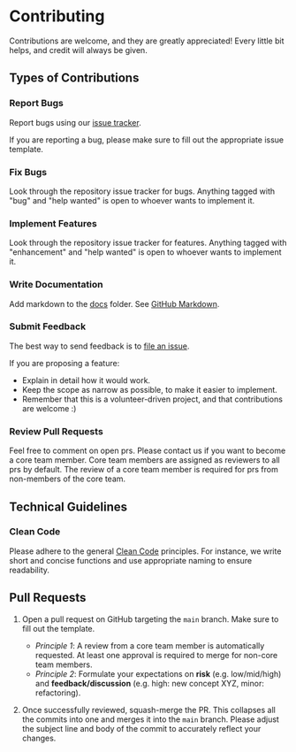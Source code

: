 # Contributing

Contributions are welcome, and they are greatly appreciated! Every little bit helps, and credit will always be given.

## Types of Contributions

### Report Bugs

Report bugs using our [issue tracker](https://github.com/flatland-association/benchmarking/issues).

If you are reporting a bug, please make sure to fill out the appropriate issue template.

### Fix Bugs

Look through the repository issue tracker for bugs. Anything tagged with "bug" and "help wanted" is open to whoever
wants to implement it.

### Implement Features

Look through the repository issue tracker for features. Anything tagged with "enhancement" and "help wanted" is open to
whoever wants to implement it.

### Write Documentation

Add markdown to the [docs](.) folder.
See [GitHub Markdown](https://docs.github.com/en/get-started/writing-on-github/getting-started-with-writing-and-formatting-on-github/basic-writing-and-formatting-syntax).

### Submit Feedback

The best way to send feedback is to [file an issue](https://github.com/flatland-association/benchmarking/issues).

If you are proposing a feature:

- Explain in detail how it would work.
- Keep the scope as narrow as possible, to make it easier to implement.
- Remember that this is a volunteer-driven project, and that contributions are welcome :)

### Review Pull Requests

Feel free to comment on open prs. Please contact us if you want to become a core team member.
Core team members are assigned as reviewers to all prs by default.
The review of a core team member is required for prs from non-members of the core team.

## Technical Guidelines

### Clean Code

Please adhere to the general [Clean Code](https://www.planetgeek.ch/wp-content/uploads/2014/11/Clean-Code-V2.4.pdf)
principles. For instance, we write short and concise functions and use appropriate naming to ensure readability.

## Pull Requests

1. Open a pull request on GitHub targeting the `main` branch.
   Make sure to fill out the template.
    * *Principle 1*: A review from a core team member is automatically requested.
      At least one approval is required to merge for non-core team members.
    * *Principle 2*: Formulate your expectations on **risk** (e.g. low/mid/high) and **feedback/discussion** (e.g. high: new concept XYZ, minor: refactoring).

2. Once successfully reviewed, squash-merge the PR.
   This collapses all the commits into one and merges it into the `main` branch.
   Please adjust the subject line and body of the commit to accurately reflect your changes.